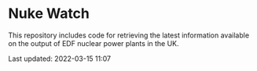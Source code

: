 # Nuke Watch

This repository includes code for retrieving the latest information available on the output of EDF nuclear power plants in the UK.

Last updated: 2022-03-15 11:07